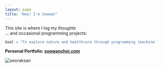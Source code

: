 ```yaml
---
layout: page
title: "Hey! I'm Soowan"
---
```

This site is where I log my _thoughts_   
... and occasional programming projects:
```python
Goal = "To explore nature and healthcare through programming (machine learning)!"
```
**Personal Portfolio: [soowanchoi.com](https://www.soowanchoi.com)**


![seoraksan](/assets/F7850DF2-5DF6-45EF-A98A-F12259E290B2.jpeg)
